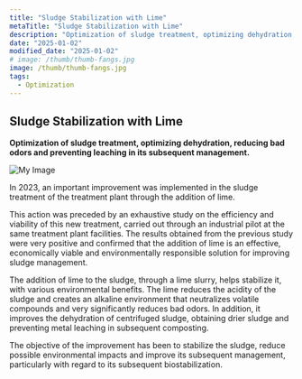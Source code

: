 ```yaml
---
title: "Sludge Stabilization with Lime"
metaTitle: "Sludge Stabilization with Lime"
description: "Optimization of sludge treatment, optimizing dehydration, reducing bad odors and preventing leaching in its subsequent management."
date: "2025-01-02"
modified_date: "2025-01-02"
# image: /thumb/thumb-fangs.jpg
image: /thumb/thumb-fangs.jpg
tags:
  - Optimization
---
```


## Sludge Stabilization with Lime

<!-- <img className="PostImg" src="https://www.idr.cat/posts/resalt1.jpg"> -->

<!-- #### Summary -->

<strong>Optimization of sludge treatment, optimizing dehydration, reducing bad odors and preventing leaching in its subsequent management.</strong>

![My Image](/posts/fangs2.jpg)

<!-- #### Explanation -->

In 2023, an important improvement was implemented in the sludge treatment of the treatment plant through the addition of lime.

This action was preceded by an exhaustive study on the efficiency and viability of this new treatment, carried out through an industrial pilot at the same treatment plant facilities. The results obtained from the previous study were very positive and confirmed that the addition of lime is an effective, economically viable and environmentally responsible solution for improving sludge management.

<!-- ![My Image](/posts/fangs1.jpg) -->

The addition of lime to the sludge, through a lime slurry, helps stabilize it, with various environmental benefits. The lime reduces the acidity of the sludge and creates an alkaline environment that neutralizes volatile compounds and very significantly reduces bad odors. In addition, it improves the dehydration of centrifuged sludge, obtaining drier sludge and preventing metal leaching in subsequent composting.

The objective of the improvement has been to stabilize the sludge, reduce possible environmental impacts and improve its subsequent management, particularly with regard to its subsequent biostabilization. 